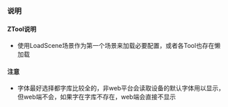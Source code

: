 
### 说明  
#### ZTool说明
* 使用LoadScene场景作为第一个场景来加载必要配置，或者各Tool也存在懒加载
#### 注意
* 字体最好选择都字库比较全的，非web平台会读取设备的默认字体用以显示，但web端不会，如果字在字库不存在，web端会直接不显示